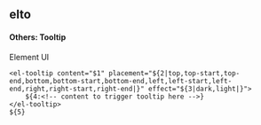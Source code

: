 ## elto
#### Others: Tooltip
Element UI <el-tooltip>
```
<el-tooltip content="$1" placement="${2|top,top-start,top-end,bottom,bottom-start,bottom-end,left,left-start,left-end,right,right-start,right-end|}" effect="${3|dark,light|}">
	${4:<!-- content to trigger tooltip here -->}
</el-tooltip>
${5}
```